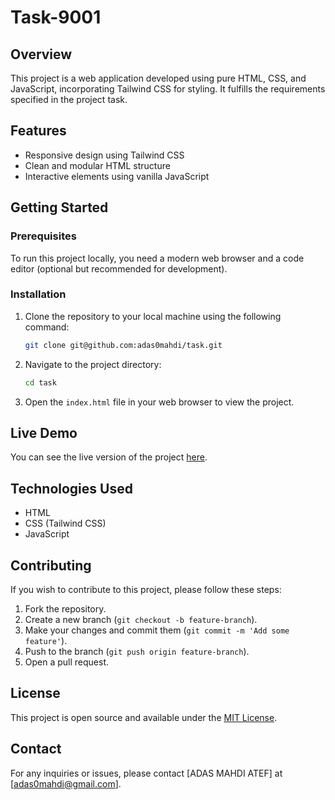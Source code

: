 # Task-9001

## Overview
This project is a web application developed using pure HTML, CSS, and JavaScript, incorporating Tailwind CSS for styling. It fulfills the requirements specified in the project task.

## Features
- Responsive design using Tailwind CSS
- Clean and modular HTML structure
- Interactive elements using vanilla JavaScript

## Getting Started

### Prerequisites
To run this project locally, you need a modern web browser and a code editor (optional but recommended for development).

### Installation
1. Clone the repository to your local machine using the following command:
    ```bash
    git clone git@github.com:adas0mahdi/task.git
    ```
2. Navigate to the project directory:
    ```bash
    cd task
    ```
3. Open the `index.html` file in your web browser to view the project.

## Live Demo
You can see the live version of the project [here](https://verdant-gnome-13895c.netlify.app/).

## Technologies Used
- HTML
- CSS (Tailwind CSS)
- JavaScript

## Contributing
If you wish to contribute to this project, please follow these steps:
1. Fork the repository.
2. Create a new branch (`git checkout -b feature-branch`).
3. Make your changes and commit them (`git commit -m 'Add some feature'`).
4. Push to the branch (`git push origin feature-branch`).
5. Open a pull request.

## License
This project is open source and available under the [MIT License](LICENSE).

## Contact
For any inquiries or issues, please contact [ADAS MAHDI ATEF] at [adas0mahdi@gmail.com].

